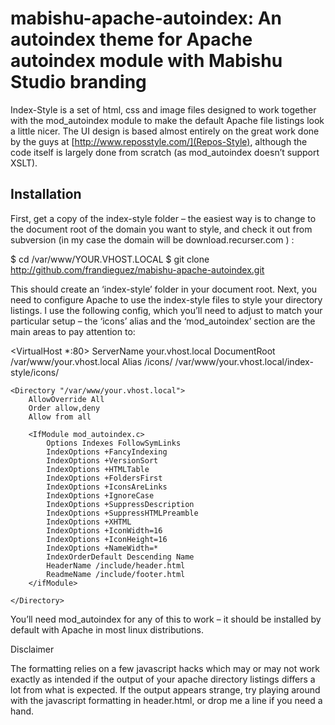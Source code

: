 # mabishu-apache-autoindex: An autoindex theme for Apache autoindex module with Mabishu Studio branding 

Index-Style is a set of html, css and image files designed to work together with
the mod_autoindex module to make the default Apache file listings look a little
nicer. The UI design is based almost entirely on the great work done by the guys
at [http://www.reposstyle.com/](Repos-Style), although the code itself is largely
done from scratch (as mod_autoindex doesn’t support XSLT).

## Installation

First, get a copy of the index-style folder – the easiest way is to change to
the document root of the domain you want to style, and check it out from
subversion (in my case the domain will be download.recurser.com ) :

 $ cd /var/www/YOUR.VHOST.LOCAL
 $ git clone http://github.com/frandieguez/mabishu-apache-autoindex.git

This should create an ‘index-style’ folder in your document root. Next, you
need to configure Apache to use the index-style files to style your directory
listings. I use the following config, which you’ll need to adjust to match your
particular setup – the ‘icons’ alias and the ‘mod_autoindex’ section are the 
main areas to pay attention to:

 <VirtualHost *:80>
    ServerName your.vhost.local
    DocumentRoot /var/www/your.vhost.local
    Alias /icons/ /var/www/your.vhost.local/index-style/icons/
 
    <Directory "/var/www/your.vhost.local">
        AllowOverride All
        Order allow,deny
        Allow from all
 
        <IfModule mod_autoindex.c>
            Options Indexes FollowSymLinks
            IndexOptions +FancyIndexing 
            IndexOptions +VersionSort 
            IndexOptions +HTMLTable 
            IndexOptions +FoldersFirst 
            IndexOptions +IconsAreLinks 
            IndexOptions +IgnoreCase 
            IndexOptions +SuppressDescription 
            IndexOptions +SuppressHTMLPreamble 
            IndexOptions +XHTML 
            IndexOptions +IconWidth=16 
            IndexOptions +IconHeight=16 
            IndexOptions +NameWidth=*
            IndexOrderDefault Descending Name
            HeaderName /include/header.html
            ReadmeName /include/footer.html
        </ifModule>
 
    </Directory>
 </VirtualHost>

You’ll need mod_autoindex for any of this to work – it should be installed by 
default with Apache in most linux distributions.

Disclaimer

The formatting relies on a few javascript hacks which may or may not work exactly
as intended if the output of your apache directory listings differs a lot from
what is expected. If the output appears strange, try playing around with the 
javascript formatting in header.html, or drop me a line if you need a hand.

